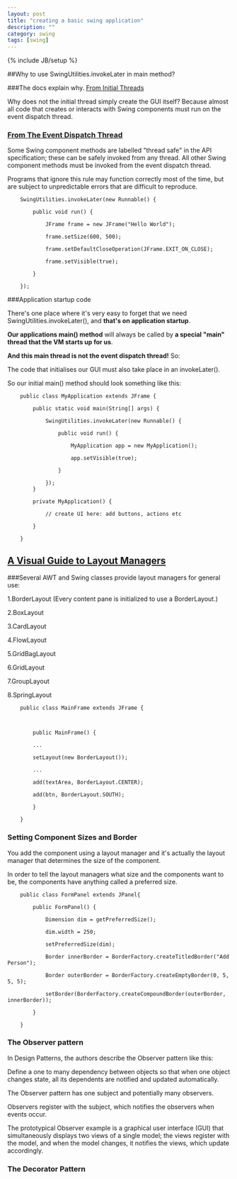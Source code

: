 ```yaml
---
layout: post
title: "creating a basic swing application"
description: ""
category: swing
tags: [swing]
---
```

{% include JB/setup %}


##Why to use SwingUtilities.invokeLater in main method?

###The docs explain why. [From Initial Threads](http://docs.oracle.com/javase/tutorial/uiswing/concurrency/initial.html)

Why does not the initial thread simply create the GUI itself? Because almost all code that creates or interacts with Swing components must run on the event dispatch thread.


### [From The Event Dispatch Thread](http://docs.oracle.com/javase/tutorial/uiswing/concurrency/dispatch.html)

Some Swing component methods are labelled "thread safe" in the API specification; these can be safely invoked from any thread. All other Swing component methods must be invoked from the event dispatch thread.

Programs that ignore this rule may function correctly most of the time, but are subject to unpredictable errors that are difficult to reproduce.


		SwingUtilities.invokeLater(new Runnable() {

			public void run() {

				JFrame frame = new JFrame("Hello World");

				frame.setSize(600, 500);

				frame.setDefaultCloseOperation(JFrame.EXIT_ON_CLOSE);

				frame.setVisible(true);

			}

		});


###Application startup code

There's one place where it's very easy to forget that we need SwingUtilities.invokeLater(), and **that's on application startup**.

**Our applications main() method** will always be called by **a special "main" thread that the VM starts up for us**.

**And this main thread is not the event dispatch thread!** So:

The code that initialises our GUI must also take place in an invokeLater().

So our initial main() method should look something like this:

		public class MyApplication extends JFrame {

			public static void main(String[] args) {

				SwingUtilities.invokeLater(new Runnable() {

					public void run() {

						MyApplication app = new MyApplication();

						app.setVisible(true);

					}

				});
			}

			private MyApplication() {

				// create UI here: add buttons, actions etc

			}

		}



## [A Visual Guide to Layout Managers](http://docs.oracle.com/javase/tutorial/uiswing/layout/visual.html)


###Several AWT and Swing classes provide layout managers for general use:

1.BorderLayout (Every content pane is initialized to use a BorderLayout.)

2.BoxLayout

3.CardLayout

4.FlowLayout

5.GridBagLayout

6.GridLayout

7.GroupLayout

8.SpringLayout


		public class MainFrame extends JFrame {

		

			public MainFrame() {

			...

			setLayout(new BorderLayout());

			...

			add(textArea, BorderLayout.CENTER);
	
			add(btn, BorderLayout.SOUTH);

			}

		}


### Setting Component Sizes and Border

You add the component using a layout manager and it's actually the layout manager that determines the size of the component.
 
In order to tell the layout managers what size and the components want to be, the components have anything called a preferred size.


		public class FormPanel extends JPanel{

			public FormPanel() {

				Dimension dim = getPreferredSize();

				dim.width = 250;

				setPreferredSize(dim);

				Border innerBorder = BorderFactory.createTitledBorder("Add Person");
		
				Border outerBorder = BorderFactory.createEmptyBorder(0, 5, 5, 5);

				setBorder(BorderFactory.createCompoundBorder(outerBorder, innerBorder));

			}

		}


### The Observer pattern

In Design Patterns, the authors describe the Observer pattern like this:

Define a one to many dependency between objects so that when one object changes state, all its dependents are notified and updated automatically.


The Observer pattern has one subject and potentially many observers.

Observers register with the subject, which notifies the observers when events occur.

The prototypical Observer example is a graphical user interface (GUI) that simultaneously displays two views of a single model; the views register with the model, and when the model changes, it notifies the views, which update accordingly.

### The Decorator Pattern